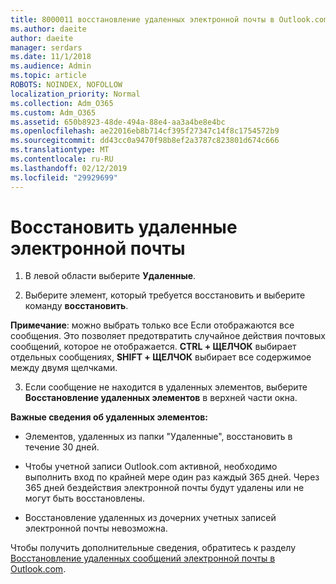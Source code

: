 ```yaml
---
title: 8000011 восстановление удаленных электронной почты в Outlook.com
ms.author: daeite
author: daeite
manager: serdars
ms.date: 11/1/2018
ms.audience: Admin
ms.topic: article
ROBOTS: NOINDEX, NOFOLLOW
localization_priority: Normal
ms.collection: Adm_O365
ms.custom: Adm_O365
ms.assetid: 650b8923-48de-494a-88e4-aa3a4be8e4bc
ms.openlocfilehash: ae22016eb8b714cf395f27347c14f8c1754572b9
ms.sourcegitcommit: dd43cc0a9470f98b8ef2a3787c823801d674c666
ms.translationtype: MT
ms.contentlocale: ru-RU
ms.lasthandoff: 02/12/2019
ms.locfileid: "29929699"
---
```

# <a name="recover-deleted-email"></a>Восстановить удаленные электронной почты

1. В левой области выберите **Удаленные**. 
    
2. Выберите элемент, который требуется восстановить и выберите команду **восстановить**. 
  
 **Примечание**: можно выбрать только все Если отображаются все сообщения. Это позволяет предотвратить случайное действия почтовых сообщений, которое не отображается. **CTRL + ЩЕЛЧОК** выбирает отдельных сообщениях, **SHIFT + ЩЕЛЧОК** выбирает все содержимое между двумя щелчками. 
    
3. Если сообщение не находится в удаленных элементов, выберите **Восстановление удаленных элементов** в верхней части окна. 
    
 **Важные сведения об удаленных элементов:**
  
- Элементов, удаленных из папки "Удаленные", восстановить в течение 30 дней.
    
- Чтобы учетной записи Outlook.com активной, необходимо выполнить вход по крайней мере один раз каждый 365 дней. Через 365 дней бездействия электронной почты будут удалены или не могут быть восстановлены.
    
- Восстановление удаленных из дочерних учетных записей электронной почты невозможна.
    
Чтобы получить дополнительные сведения, обратитесь к разделу [Восстановление удаленных сообщений электронной почты в Outlook.com](https://go.microsoft.com/fwlink/p/?linkid=873117).
  


